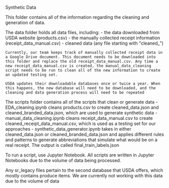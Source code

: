 Synthetic Data

This folder contains all of the information regarding the cleaning and generation of data.

The data folder holds all data files, including:
	- the data downloaded from USDA website (products.csv)
	- the manually collected receipt information (receipt_data_manual.csv)
	- cleaned data (any file starting with "cleaned_")

	Currently, our team keeps track of manually collected receipt data in a Google Drive document. This document needs to be downloaded into this folder and replace the old receipt_data_manual.csv. Any time a new receipt_data_manual.csv is created, the manual_data_cleaning script needs to be run to clean all of the new information to create an updated testing set.

	USDA updates their downloadable databases once or twice a year. When this happens, the new database will need to be downloaded, and the cleaning and data generation process will need to be repeated

The scripts folder contains all of the scripts that clean or generate data
	- EDA_cleaning.ipynb cleans products.csv to create cleaned_data.json and cleaned_branded_data.json, which are used to generate synthetic data
	- manual_data_cleaning.ipynb cleans receipt_data_manual.csv to create cleaned_receipt_data_manual.csv, which is used as a testing set for our approaches
	- synthetic_data_generator.ipynb takes in either cleaned_data.json or cleaned_branded_data.json and applies different rules and patterns to generate abbreviations that simulate what would be on a real receipt. The output is called final_train_labels.json

To run a script, use Jupyter Notebook. All scripts are written in Jupyter Notebooks due to the volume of data being processed.

Any sr_legacy files pertain to the second database that USDA offers, which mostly contains produce items. We are currently not working with this data due to the volume of data
